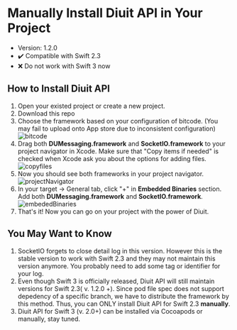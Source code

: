 # Manually Install Diuit API in Your Project



* Version: 1.2.0
* ​:heavy_check_mark: Compatible with Swift 2.3
* ​:x:​ Do not work with Swift 3 now



## How to Install Diuit API



1. Open your existed project or create a new project.
2. Download this repo
3. Choose the framework based on your configuration of bitcode. (You may fail to upload onto App store due to inconsistent configuration)
   ![bitcode](http://i.imgur.com/jyMQWbl.png)
4. Drag both **DUMessaging.framework** and **SocketIO.framework** to your project navigator in Xcode. Make sure that "Copy items if needed" is checked when Xcode ask you about the options for adding files.
   ![copyfiles](http://i.imgur.com/zlgLeWG.png)
5. Now you should see both frameworks in your project navigator.
   ![projectNavigator](http://i.imgur.com/Kpnqdy6.png)
6. In your target -> General tab, click "+" in **Embedded Binaries** section. Add both **DUMessaging.framework** and **SocketIO.framework**.
   ![embededBinaries](http://i.imgur.com/JpgL26c.png)
7. That's it! Now you can go on your project with the power of Diuit.



## You May Want to Know

1. SocketIO forgets to close detail log in this version. However this is the stable version to work with Swift 2.3 and they may not maintain this version anymore. You probably need to add some tag or identifier for your log.
2. Even though Swift 3 is officially released, Diuit API will still maintain versions for Swift 2.3( v. 1.2.0 +). Since pod file spec does not support depedency of a specific branch, we have to distribute the framework by this method. Thus, you can ONLY install Diuit API for Swift 2.3 **manually**.
3. Diuit API for Swift 3 (v. 2.0+) can be installed via Cocoapods or manually, stay tuned.
